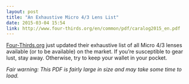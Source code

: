 ```yaml
---
layout: post
title: "An Exhaustive Micro 4/3 Lens List"
date: 2015-03-04 15:54
link: http://www.four-thirds.org/en/common/pdf/caralog2015_en.pdf
---
```


[Four-Thirds.org](http://four-thirds.org) just updated their exhaustive list of all Micro 4/3 lenses available (or to be available) on the market. If you’re susceptible to gear lust, stay away. Otherwise, try to keep your wallet in your pocket.

*Fair warning: This PDF is fairly large in size and may take some time to load.*